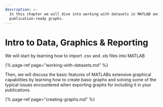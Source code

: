 ```yaml
---
description: >-
  In this chapter we will dive into working with datasets in MATLAB and creating
  publication-ready graphs.
---
```


# Intro to Data, Graphics & Reporting

We will start by learning how to import .csv and .xls files into MATLAB

{% page-ref page="working-with-datasets.md" %}

Then, we will discuss the basic features of MATLABs extensive graphical capabilities by learning how to create basic graphs and solving some of the typical issues encountered when exporting graphs for including it in your publications.

{% page-ref page="creating-graphs.md" %}



